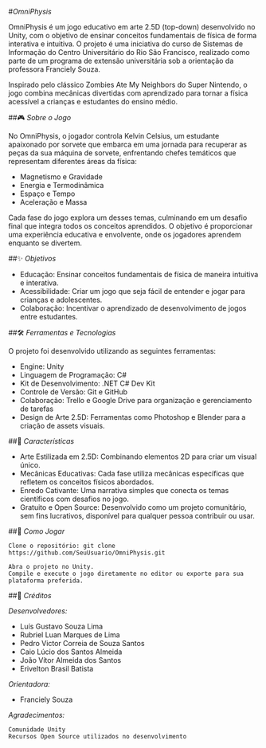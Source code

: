 #*OmniPhysis*

OmniPhysis é um jogo educativo em arte 2.5D (top-down) desenvolvido no Unity, com o objetivo de ensinar conceitos fundamentais de física de forma interativa e intuitiva. O projeto é uma iniciativa do curso de Sistemas de Informação do Centro Universitário do Rio São Francisco, realizado como parte de um programa de extensão universitária sob a orientação da professora Franciely Souza.

Inspirado pelo clássico Zombies Ate My Neighbors do Super Nintendo, o jogo combina mecânicas divertidas com aprendizado para tornar a física acessível a crianças e estudantes do ensino médio.

##🎮 *Sobre o Jogo*

No OmniPhysis, o jogador controla Kelvin Celsius, um estudante apaixonado por sorvete que embarca em uma jornada para recuperar as peças da sua máquina de sorvete, enfrentando chefes temáticos que representam diferentes áreas da física:

   - Magnetismo e Gravidade
   - Energia e Termodinâmica
   - Espaço e Tempo
   - Aceleração e Massa

Cada fase do jogo explora um desses temas, culminando em um desafio final que integra todos os conceitos aprendidos. O objetivo é proporcionar uma experiência educativa e envolvente, onde os jogadores aprendem enquanto se divertem.

##✨ *Objetivos*

   - Educação: Ensinar conceitos fundamentais de física de maneira intuitiva e interativa.
   - Acessibilidade: Criar um jogo que seja fácil de entender e jogar para crianças e adolescentes.
   - Colaboração: Incentivar o aprendizado de desenvolvimento de jogos entre estudantes.

##🛠️ *Ferramentas e Tecnologias*

O projeto foi desenvolvido utilizando as seguintes ferramentas:

   - Engine: Unity
   - Linguagem de Programação: C#
   - Kit de Desenvolvimento: .NET C# Dev Kit
   - Controle de Versão: Git e GitHub
   - Colaboração: Trello e Google Drive para organização e gerenciamento de tarefas
   - Design de Arte 2.5D: Ferramentas como Photoshop e Blender para a criação de assets visuais.

##🌟 *Características*

   - Arte Estilizada em 2.5D: Combinando elementos 2D para criar um visual único.
   - Mecânicas Educativas: Cada fase utiliza mecânicas específicas que refletem os conceitos físicos abordados.
   - Enredo Cativante: Uma narrativa simples que conecta os temas científicos com desafios no jogo.
   - Gratuito e Open Source: Desenvolvido como um projeto comunitário, sem fins lucrativos, disponível para qualquer pessoa contribuir ou usar.

##🚀 *Como Jogar*

    Clone o repositório: git clone https://github.com/SeuUsuario/OmniPhysis.git 

    Abra o projeto no Unity.
    Compile e execute o jogo diretamente no editor ou exporte para sua plataforma preferida.
    
##🧠 *Créditos*

*Desenvolvedores:*

   - Luís Gustavo Souza Lima
   - Rubriel Luan Marques de Lima
   - Pedro Victor Correia de Souza Santos
   - Caio Lúcio dos Santos Almeida
   - João Vítor Almeida dos Santos
   - Erivelton Brasil Batista

*Orientadora:*

   - Franciely Souza

*Agradecimentos:*

    Comunidade Unity
    Recursos Open Source utilizados no desenvolvimento

  
